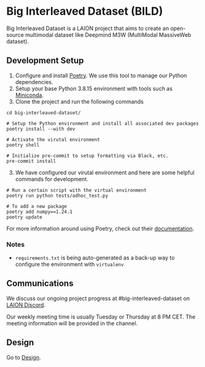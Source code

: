# Big Interleaved Dataset (BILD)
Big Interleaved Dataset is a LAION project that aims to create an open-source multimodal dataset like Deepmind M3W (MultiModal MassiveWeb dataset).

## Development Setup
1. Configure and install [Poetry](https://python-poetry.org/docs/#installation). We use this tool to manage our Python dependencies.
2. Setup your base Python 3.8.15 environment with tools such as [Miniconda](https://docs.conda.io/en/latest/miniconda.html).
2. Clone the project and run the following commands
```
cd big-interleaved-dataset/

# Setup the Python environment and install all associated dev packages
poetry install --with dev

# Activate the virutal environment
poetry shell

# Initialize pre-commit to setup formatting via Black, etc.
pre-commit install
```
3. We have configured our virutal environment and here are some helpful commands for development.
```
# Run a certain script with the virtual environment
poetry run python tests/adhoc_test.py

# To add a new package
poetry add numpy==1.24.1
poetry update
```

For more information around using Poetry, check out their [documentation](https://python-poetry.org/docs/).

### Notes
- `requirements.txt` is being auto-generated as a back-up way to configure the environment with `virtualenv`

## Communications
We discuss our ongoing project progress at #big-interleaved-dataset on [LAION Discord](https://discord.gg/kAyhUK3jyW).

Our weekly meeting time is usually Tuesday or Thursday at 8 PM CET. The meeting information will be provided in the channel.

## Design
Go to [Design](docs/design.md).
